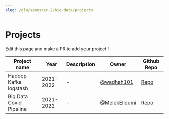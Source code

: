 ```yaml
---
slug: /gl4/semester-2/big-data/projects
---
```


# Projects

Edit this page and make a PR to add your project !

| Project name | Year      | Description | Owner | Github Repo
| --- |-----------| --- | --- | ---
| Hadoop Kafka logstash | 2021-2022 | - | [@wadhah101](https://github.com/wadhah101) | [Repo](https://github.com/wadhah101/big-data-project)
| Big Data Covid Pipeline | 2021-2022 | - | [@MelekElloumi](https://github.com/MelekElloumi) | [Repo](https://github.com/MelekElloumi/Big-Data-Covid-Pipeline)
